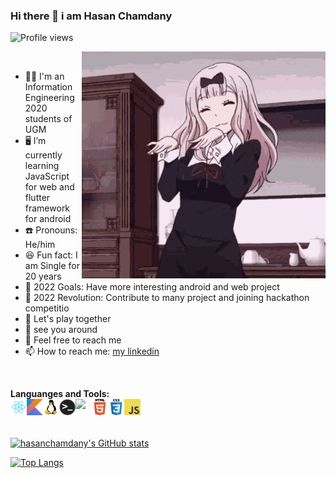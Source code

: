 ### Hi there 👋 i am Hasan Chamdany
![Profile views](https://gpvc.arturio.dev/hasanchamdany)
<br>

<img align="right" src="./hwehehe.gif" style="width:390px"/>

<br>

- 👨‍🎓 I'm an Information Engineering 2020 students of UGM
- 🖥️ I’m currently learning JavaScript for web and flutter framework for android
- ☎️ Pronouns: He/him 
- 😆 Fun fact: I am Single for 20 years
- 🥅 2022 Goals: Have more interesting android and web project
- 🥇 2022 Revolution: Contribute to many project and joining hackathon competitio
- 🎲 Let's play together 
- 👋 see you around 
- 💬 Feel free to reach me 
- 📫 How to reach me: [my linkedin](https://www.linkedin.com/in/muchammad-hasan-chamdany-090a1a196/) 

<br>

**Languanges and Tools:**
<br>
<img align="left" width="26px" src="https://raw.githubusercontent.com/github/explore/80688e429a7d4ef2fca1e82350fe8e3517d3494d/topics/react/react.png" />
<img align="left" width="26px" src="https://raw.githubusercontent.com/github/explore/ccc16358ac4530c6a69b1b80c7223cd2744dea83/topics/kotlin/kotlin.png" />
<img align="left" width="26px" src="https://raw.githubusercontent.com/github/explore/80688e429a7d4ef2fca1e82350fe8e3517d3494d/topics/linux/linux.png" />
<img align="left" width="26px" src="https://raw.githubusercontent.com/github/explore/d92924b1d925bb134e308bd29c9de6c302ed3beb/topics/terminal/terminal.png" />
<img align="left" width="26px" src="https://code.visualstudio.com/favicon.ico" />
<img align="left" alt="HTML5" width="26px" src="https://raw.githubusercontent.com/github/explore/80688e429a7d4ef2fca1e82350fe8e3517d3494d/topics/html/html.png" />
<img align="left" width="26px" src="https://raw.githubusercontent.com/github/explore/80688e429a7d4ef2fca1e82350fe8e3517d3494d/topics/css/css.png"/>
<img align="left" width="26px" src="https://raw.githubusercontent.com/github/explore/80688e429a7d4ef2fca1e82350fe8e3517d3494d/topics/javascript/javascript.png"/>

<br>
<br>

<!-- [![Hasan CHamdany Github Stats](https://github-readme-stats.vercel.app/api?username=hasanchamdany&theme=nord&show_icons=true&hide=stars,issues&count_private=true&theme=mord)](https://github.com/hasanchamdany) -->
[![hasanchamdany's GitHub stats](https://github-readme-stats.vercel.app/api?username=hasanchamdany&show_icons=true&theme=radical&hide=start,issues&count_private=true)](https://github.com/hasanchamdany)
<!-- ![Top Languages](https://github-readme-stats.vercel.app/api/top-langs/?username=JovianReynaldo&theme=nord&layout=compact&show_icons=true) -->
[![Top Langs](https://github-readme-stats.vercel.app/api/top-langs/?username=hasanchamdany&theme=radical&layout=compact&show_icons=true)](https://github.com/hasanchamdany/github-readme-stats)

